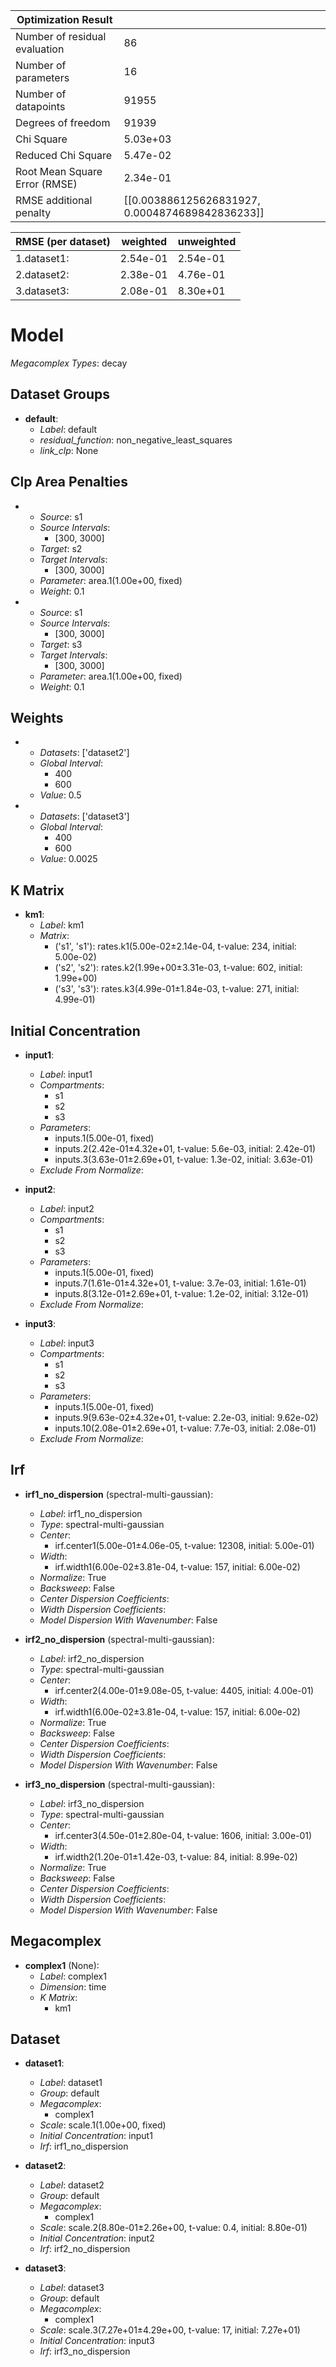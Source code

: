 | Optimization Result           |                                                 |
|-------------------------------|-------------------------------------------------|
| Number of residual evaluation | 86                                              |
| Number of parameters          | 16                                              |
| Number of datapoints          | 91955                                           |
| Degrees of freedom            | 91939                                           |
| Chi Square                    | 5.03e+03                                        |
| Reduced Chi Square            | 5.47e-02                                        |
| Root Mean Square Error (RMSE) | 2.34e-01                                        |
| RMSE additional penalty       | [[0.003886125626831927, 0.0004874689842836233]] |

| RMSE (per dataset)   |   weighted |   unweighted |
|----------------------|------------|--------------|
| 1.dataset1:          |   2.54e-01 |     2.54e-01 |
| 2.dataset2:          |   2.38e-01 |     4.76e-01 |
| 3.dataset3:          |   2.08e-01 |     8.30e+01 |

# Model

_Megacomplex Types_: decay

## Dataset Groups

* **default**:
  * *Label*: default
  * *residual_function*: non_negative_least_squares
  * *link_clp*: None

## Clp Area Penalties

* 
    * *Source*: s1
    * *Source Intervals*: 
      * [300, 3000]
    * *Target*: s2
    * *Target Intervals*: 
      * [300, 3000]
    * *Parameter*: area.1(1.00e+00, fixed)
    * *Weight*: 0.1
  
* 
    * *Source*: s1
    * *Source Intervals*: 
      * [300, 3000]
    * *Target*: s3
    * *Target Intervals*: 
      * [300, 3000]
    * *Parameter*: area.1(1.00e+00, fixed)
    * *Weight*: 0.1
  

## Weights

* 
    * *Datasets*: ['dataset2']
    * *Global Interval*: 
      * 400
      * 600
    * *Value*: 0.5
  
* 
    * *Datasets*: ['dataset3']
    * *Global Interval*: 
      * 400
      * 600
    * *Value*: 0.0025
  

## K Matrix

* **km1**:
    * *Label*: km1
    * *Matrix*: 
      * ('s1', 's1'): rates.k1(5.00e-02±2.14e-04, t-value: 234, initial: 5.00e-02)
      * ('s2', 's2'): rates.k2(1.99e+00±3.31e-03, t-value: 602, initial: 1.99e+00)
      * ('s3', 's3'): rates.k3(4.99e-01±1.84e-03, t-value: 271, initial: 4.99e-01)
  

## Initial Concentration

* **input1**:
    * *Label*: input1
    * *Compartments*: 
      * s1
      * s2
      * s3
    * *Parameters*: 
      * inputs.1(5.00e-01, fixed)
      * inputs.2(2.42e-01±4.32e+01, t-value: 5.6e-03, initial: 2.42e-01)
      * inputs.3(3.63e-01±2.69e+01, t-value: 1.3e-02, initial: 3.63e-01)
    * *Exclude From Normalize*: 
  
* **input2**:
    * *Label*: input2
    * *Compartments*: 
      * s1
      * s2
      * s3
    * *Parameters*: 
      * inputs.1(5.00e-01, fixed)
      * inputs.7(1.61e-01±4.32e+01, t-value: 3.7e-03, initial: 1.61e-01)
      * inputs.8(3.12e-01±2.69e+01, t-value: 1.2e-02, initial: 3.12e-01)
    * *Exclude From Normalize*: 
  
* **input3**:
    * *Label*: input3
    * *Compartments*: 
      * s1
      * s2
      * s3
    * *Parameters*: 
      * inputs.1(5.00e-01, fixed)
      * inputs.9(9.63e-02±4.32e+01, t-value: 2.2e-03, initial: 9.62e-02)
      * inputs.10(2.08e-01±2.69e+01, t-value: 7.7e-03, initial: 2.08e-01)
    * *Exclude From Normalize*: 
  

## Irf

* **irf1_no_dispersion** (spectral-multi-gaussian):
    * *Label*: irf1_no_dispersion
    * *Type*: spectral-multi-gaussian
    * *Center*: 
      * irf.center1(5.00e-01±4.06e-05, t-value: 12308, initial: 5.00e-01)
    * *Width*: 
      * irf.width1(6.00e-02±3.81e-04, t-value: 157, initial: 6.00e-02)
    * *Normalize*: True
    * *Backsweep*: False
    * *Center Dispersion Coefficients*: 
    * *Width Dispersion Coefficients*: 
    * *Model Dispersion With Wavenumber*: False
  
* **irf2_no_dispersion** (spectral-multi-gaussian):
    * *Label*: irf2_no_dispersion
    * *Type*: spectral-multi-gaussian
    * *Center*: 
      * irf.center2(4.00e-01±9.08e-05, t-value: 4405, initial: 4.00e-01)
    * *Width*: 
      * irf.width1(6.00e-02±3.81e-04, t-value: 157, initial: 6.00e-02)
    * *Normalize*: True
    * *Backsweep*: False
    * *Center Dispersion Coefficients*: 
    * *Width Dispersion Coefficients*: 
    * *Model Dispersion With Wavenumber*: False
  
* **irf3_no_dispersion** (spectral-multi-gaussian):
    * *Label*: irf3_no_dispersion
    * *Type*: spectral-multi-gaussian
    * *Center*: 
      * irf.center3(4.50e-01±2.80e-04, t-value: 1606, initial: 3.00e-01)
    * *Width*: 
      * irf.width2(1.20e-01±1.42e-03, t-value: 84, initial: 8.99e-02)
    * *Normalize*: True
    * *Backsweep*: False
    * *Center Dispersion Coefficients*: 
    * *Width Dispersion Coefficients*: 
    * *Model Dispersion With Wavenumber*: False
  

## Megacomplex

* **complex1** (None):
    * *Label*: complex1
    * *Dimension*: time
    * *K Matrix*: 
      * km1
  

## Dataset

* **dataset1**:
    * *Label*: dataset1
    * *Group*: default
    * *Megacomplex*: 
      * complex1
    * *Scale*: scale.1(1.00e+00, fixed)
    * *Initial Concentration*: input1
    * *Irf*: irf1_no_dispersion
  
* **dataset2**:
    * *Label*: dataset2
    * *Group*: default
    * *Megacomplex*: 
      * complex1
    * *Scale*: scale.2(8.80e-01±2.26e+00, t-value: 0.4, initial: 8.80e-01)
    * *Initial Concentration*: input2
    * *Irf*: irf2_no_dispersion
  
* **dataset3**:
    * *Label*: dataset3
    * *Group*: default
    * *Megacomplex*: 
      * complex1
    * *Scale*: scale.3(7.27e+01±4.29e+00, t-value: 17, initial: 7.27e+01)
    * *Initial Concentration*: input3
    * *Irf*: irf3_no_dispersion
  

